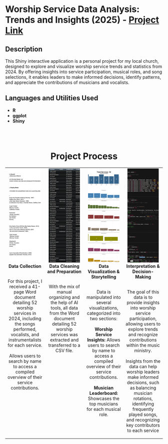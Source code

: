 <h1>Worship Service Data Analysis: Trends and Insights (2025) - <a href="https://moriojac.shinyapps.io/my_app/">Project Link</a> </h1>




<h2>Description</h2>
This Shiny interactive application is a personal project for my local church, designed to explore and visualize worship service trends and statistics from 2024. By offering insights into service participation, musical roles, and song selections, it enables leaders to make informed decisions, identify patterns, and appreciate the contributions of musicians and vocalists.
<br />


<h2>Languages and Utilities Used</h2>

- <b>R</b> 
- <b>ggplot</b>
- <b>Shiny</b>

<br>
<br>

<div align="center">
  <h1>Project Process</h1>
</div>

<table width="100%" style="table-layout: fixed;">
  <tr>
    <td align="center" valign="top" width="25%">
      <div>
        <img src="WorshipProject_P1.png" style="width: 90%; height: 300px; object-fit: cover;" />
        <b>Data Collection</b>
        <br><br>
        <p style="text-align: center; min-height: 150px;">
          For this project, I received a 41-page Word document detailing 52 worship services in 2024, including the songs performed, vocalists, and instrumentalists for each service.
          <br> <br/></b> Allows users to search by name to access a compiled overview of their service contributions.
        </p>
      </div>
    </td>
    <td align="center" valign="top" width="25%">
      <div>
        <img src="WorshipProject_P2.png" style="width: 90%; height: 300px; object-fit: cover;" />
        <b>Data Cleaning and Preparation</b>
        <p style="text-align: center; min-height: 150px;">
          <br>
          With the mix of manual organizing and the help of AI tools, all data from the Word document detailing 52 worship services was extracted and transferred to a CSV file.
        </p>
      </div>
    </td>
    <td align="center" valign="top" width="25%">
      <div>
        <img src="WorshipProject_P3.png" style="width: 90%; height: 300px; object-fit: cover;" />
        <b>Data Visualization & Storytelling</b>
        <p style="text-align: center; min-height: 150px;">
          <br>
          Data is manipulated into several visualizations, categorized into two sections:
          <br> <br/><b>Worship Service Insights:</b> Allows users to search by name to access a compiled overview of their service contributions.
           <br> <br/><b>Musician Leaderboard:</b> Showcases the top musicians for each musical role.
        </p>
      </div>
    </td>
    <td align="center" valign="top" width="25%">
      <div>
        <img src="WorshipProject_P4.png" style="width: 90%; height: 300px; object-fit: cover;" />
        <b>Interpretation & Decision-Making</b>
        <p style="text-align: center; min-height: 150px;">
          <br>
          The goal of this data is to provide insights into worship service participation, allowing users to explore trends and recognize contributions within the music ministry.
        <br><br> Insights from the data can help worship leaders make informed decisions, such as balancing musician rotations, identifying frequently played songs, and recognizing key               contributors to each service
        </p>
      </div>
    </td>
  </tr>
</table>
